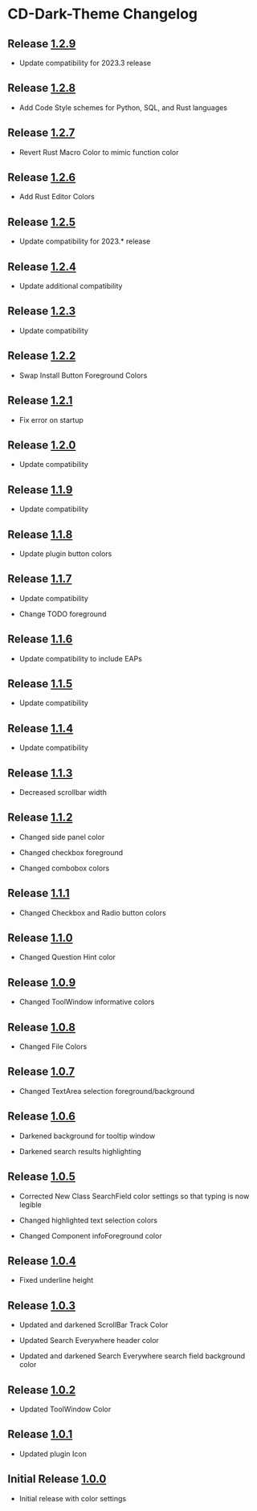 # CD-Dark-Theme Changelog
## Release [1.2.9]
- Update compatibility for 2023.3 release

## Release [1.2.8]
- Add Code Style schemes for Python, SQL, and Rust languages

## Release [1.2.7]
- Revert Rust Macro Color to mimic function color

## Release [1.2.6]
- Add Rust Editor Colors

## Release [1.2.5]
- Update compatibility for 2023.* release

## Release [1.2.4]
- Update additional compatibility

## Release [1.2.3]
- Update compatibility

## Release [1.2.2]
- Swap Install Button Foreground Colors

## Release [1.2.1]
- Fix error on startup

## Release [1.2.0]
- Update compatibility

## Release [1.1.9]
- Update compatibility

## Release [1.1.8]
- Update plugin button colors

## Release [1.1.7]
- Update compatibility <br/>



- Change TODO foreground

## Release [1.1.6]
- Update compatibility to include EAPs

## Release [1.1.5]
- Update compatibility

## Release [1.1.4]
- Update compatibility

## Release [1.1.3]
- Decreased scrollbar width

## Release [1.1.2]
- Changed side panel color  <br/>



- Changed checkbox foreground  <br/>



- Changed combobox colors

## Release [1.1.1]
- Changed Checkbox and Radio button colors

## Release [1.1.0]
- Changed Question Hint color

## Release [1.0.9]
- Changed ToolWindow informative colors

## Release [1.0.8]
- Changed File Colors

## Release [1.0.7]
- Changed TextArea selection foreground/background

## Release [1.0.6]
- Darkened background for tooltip window  <br/>



- Darkened search results highlighting

## Release [1.0.5]
- Corrected New Class SearchField color settings so that typing is now legible  <br/>



- Changed highlighted text selection colors  <br/>



- Changed Component infoForeground color  <br/>

## Release [1.0.4]
- Fixed underline height

## Release [1.0.3]
- Updated and darkened ScrollBar Track Color   <br/>



- Updated Search Everywhere header color  <br/>



- Updated and darkened Search Everywhere search field background color

## Release [1.0.2]
- Updated ToolWindow Color

## Release [1.0.1]
- Updated plugin Icon

## Initial Release [1.0.0]
- Initial release with color settings

[Unreleased]: https://github.com/matquant14/CD-Dark-Theme/compare/v1.2.6...HEAD

[1.2.6]: https://github.com/matquant14/CD-Dark-Theme/compare/v1.2.5...v1.2.6

[1.2.5]: https://github.com/matquant14/CD-Dark-Theme/compare/v1.2.4...v1.2.5

[1.2.4]: https://github.com/matquant14/CD-Dark-Theme/compare/v1.2.3...v1.2.4

[1.2.3]: https://github.com/matquant14/CD-Dark-Theme/compare/v1.2.2...v1.2.3

[1.2.2]: https://github.com/matquant14/CD-Dark-Theme/compare/v1.2.1...v1.2.2

[1.2.1]: https://github.com/matquant14/CD-Dark-Theme/compare/v1.2.0...v1.2.1

[1.2.0]: https://github.com/matquant14/CD-Dark-Theme/compare/v1.1.9...v1.2.0

[1.1.9]: https://github.com/matquant14/CD-Dark-Theme/compare/v1.1.8...v1.1.9

[1.1.8]: https://github.com/matquant14/CD-Dark-Theme/compare/v1.1.7...v1.1.8

[1.1.7]: https://github.com/matquant14/CD-Dark-Theme/compare/v1.1.6...v1.1.7

[1.1.6]: https://github.com/matquant14/CD-Dark-Theme/compare/v1.1.5...v1.1.6

[1.1.5]: https://github.com/matquant14/CD-Dark-Theme/compare/v1.1.4...v1.1.5

[1.1.4]: https://github.com/matquant14/CD-Dark-Theme/compare/v1.1.3...v1.1.4

[1.1.3]: https://github.com/matquant14/CD-Dark-Theme/compare/v1.1.2...v1.1.3

[1.1.2]: https://github.com/matquant14/CD-Dark-Theme/compare/v1.1.1...v1.1.2

[1.1.1]: https://github.com/matquant14/CD-Dark-Theme/compare/v1.1.0...v1.1.1

[1.1.0]: https://github.com/matquant14/CD-Dark-Theme/compare/v1.0.9...v1.1.0

[1.0.9]: https://github.com/matquant14/CD-Dark-Theme/compare/v1.0.8...v1.0.9

[1.0.8]: https://github.com/matquant14/CD-Dark-Theme/compare/v1.0.7...v1.0.8

[1.0.7]: https://github.com/matquant14/CD-Dark-Theme/compare/v1.0.6...v1.0.7

[1.0.6]: https://github.com/matquant14/CD-Dark-Theme/compare/v1.0.5...v1.0.6

[1.0.5]: https://github.com/matquant14/CD-Dark-Theme/compare/v1.0.4...v1.0.5

[1.0.4]: https://github.com/matquant14/CD-Dark-Theme/compare/v1.0.3...v1.0.4

[1.0.3]: https://github.com/matquant14/CD-Dark-Theme/compare/v1.0.2...v1.0.3

[1.0.2]: https://github.com/matquant14/CD-Dark-Theme/compare/v1.0.1...v1.0.2

[1.0.1]: https://github.com/matquant14/CD-Dark-Theme/compare/v1.0.0...v1.0.1

[1.0.0]: https://github.com/matquant14/CD-Dark-Theme/commits/v1.0.0

[Unreleased]: https://github.com/matquant14/CD-Dark-Theme/compare/v1.2.6...HEAD

[1.2.6]: https://github.com/matquant14/CD-Dark-Theme/compare/v1.2.5...v1.2.6

[1.2.5]: https://github.com/matquant14/CD-Dark-Theme/compare/v1.2.4...v1.2.5

[1.2.4]: https://github.com/matquant14/CD-Dark-Theme/compare/v1.2.3...v1.2.4

[1.2.3]: https://github.com/matquant14/CD-Dark-Theme/compare/v1.2.2...v1.2.3

[1.2.2]: https://github.com/matquant14/CD-Dark-Theme/compare/v1.2.1...v1.2.2

[1.2.1]: https://github.com/matquant14/CD-Dark-Theme/compare/v1.2.0...v1.2.1

[1.2.0]: https://github.com/matquant14/CD-Dark-Theme/compare/v1.1.9...v1.2.0

[1.1.9]: https://github.com/matquant14/CD-Dark-Theme/compare/v1.1.8...v1.1.9

[1.1.8]: https://github.com/matquant14/CD-Dark-Theme/compare/v1.1.7...v1.1.8

[1.1.7]: https://github.com/matquant14/CD-Dark-Theme/compare/v1.1.6...v1.1.7

[1.1.6]: https://github.com/matquant14/CD-Dark-Theme/compare/v1.1.5...v1.1.6

[1.1.5]: https://github.com/matquant14/CD-Dark-Theme/compare/v1.1.4...v1.1.5

[1.1.4]: https://github.com/matquant14/CD-Dark-Theme/compare/v1.1.3...v1.1.4

[1.1.3]: https://github.com/matquant14/CD-Dark-Theme/compare/v1.1.2...v1.1.3

[1.1.2]: https://github.com/matquant14/CD-Dark-Theme/compare/v1.1.1...v1.1.2

[1.1.1]: https://github.com/matquant14/CD-Dark-Theme/compare/v1.1.0...v1.1.1

[1.1.0]: https://github.com/matquant14/CD-Dark-Theme/compare/v1.0.9...v1.1.0

[1.0.9]: https://github.com/matquant14/CD-Dark-Theme/compare/v1.0.8...v1.0.9

[1.0.8]: https://github.com/matquant14/CD-Dark-Theme/compare/v1.0.7...v1.0.8

[1.0.7]: https://github.com/matquant14/CD-Dark-Theme/compare/v1.0.6...v1.0.7

[1.0.6]: https://github.com/matquant14/CD-Dark-Theme/compare/v1.0.5...v1.0.6

[1.0.5]: https://github.com/matquant14/CD-Dark-Theme/compare/v1.0.4...v1.0.5

[1.0.4]: https://github.com/matquant14/CD-Dark-Theme/compare/v1.0.3...v1.0.4

[1.0.3]: https://github.com/matquant14/CD-Dark-Theme/compare/v1.0.2...v1.0.3

[1.0.2]: https://github.com/matquant14/CD-Dark-Theme/compare/v1.0.1...v1.0.2

[1.0.1]: https://github.com/matquant14/CD-Dark-Theme/compare/v1.0.0...v1.0.1

[1.0.0]: https://github.com/matquant14/CD-Dark-Theme/commits/v1.0.0

[Unreleased]: https://github.com/matquant14/CD-Dark-Theme/compare/v1.2.7...HEAD

[1.2.7]: https://github.com/matquant14/CD-Dark-Theme/compare/v1.2.6...v1.2.7

[1.2.6]: https://github.com/matquant14/CD-Dark-Theme/compare/v1.2.5...v1.2.6

[1.2.5]: https://github.com/matquant14/CD-Dark-Theme/compare/v1.2.4...v1.2.5

[1.2.4]: https://github.com/matquant14/CD-Dark-Theme/compare/v1.2.3...v1.2.4

[1.2.3]: https://github.com/matquant14/CD-Dark-Theme/compare/v1.2.2...v1.2.3

[1.2.2]: https://github.com/matquant14/CD-Dark-Theme/compare/v1.2.1...v1.2.2

[1.2.1]: https://github.com/matquant14/CD-Dark-Theme/compare/v1.2.0...v1.2.1

[1.2.0]: https://github.com/matquant14/CD-Dark-Theme/compare/v1.1.9...v1.2.0

[1.1.9]: https://github.com/matquant14/CD-Dark-Theme/compare/v1.1.8...v1.1.9

[1.1.8]: https://github.com/matquant14/CD-Dark-Theme/compare/v1.1.7...v1.1.8

[1.1.7]: https://github.com/matquant14/CD-Dark-Theme/compare/v1.1.6...v1.1.7

[1.1.6]: https://github.com/matquant14/CD-Dark-Theme/compare/v1.1.5...v1.1.6

[1.1.5]: https://github.com/matquant14/CD-Dark-Theme/compare/v1.1.4...v1.1.5

[1.1.4]: https://github.com/matquant14/CD-Dark-Theme/compare/v1.1.3...v1.1.4

[1.1.3]: https://github.com/matquant14/CD-Dark-Theme/compare/v1.1.2...v1.1.3

[1.1.2]: https://github.com/matquant14/CD-Dark-Theme/compare/v1.1.1...v1.1.2

[1.1.1]: https://github.com/matquant14/CD-Dark-Theme/compare/v1.1.0...v1.1.1

[1.1.0]: https://github.com/matquant14/CD-Dark-Theme/compare/v1.0.9...v1.1.0

[1.0.9]: https://github.com/matquant14/CD-Dark-Theme/compare/v1.0.8...v1.0.9

[1.0.8]: https://github.com/matquant14/CD-Dark-Theme/compare/v1.0.7...v1.0.8

[1.0.7]: https://github.com/matquant14/CD-Dark-Theme/compare/v1.0.6...v1.0.7

[1.0.6]: https://github.com/matquant14/CD-Dark-Theme/compare/v1.0.5...v1.0.6

[1.0.5]: https://github.com/matquant14/CD-Dark-Theme/compare/v1.0.4...v1.0.5

[1.0.4]: https://github.com/matquant14/CD-Dark-Theme/compare/v1.0.3...v1.0.4

[1.0.3]: https://github.com/matquant14/CD-Dark-Theme/compare/v1.0.2...v1.0.3

[1.0.2]: https://github.com/matquant14/CD-Dark-Theme/compare/v1.0.1...v1.0.2

[1.0.1]: https://github.com/matquant14/CD-Dark-Theme/compare/v1.0.0...v1.0.1

[1.0.0]: https://github.com/matquant14/CD-Dark-Theme/commits/v1.0.0

[Unreleased]: https://github.com/matquant14/CD-Dark-Theme/compare/v1.2.8...HEAD

[1.2.9]: https://github.com/matquant14/CD-Dark-Theme/compare/v1.2.7...v1.2.9

[1.2.8]: https://github.com/matquant14/CD-Dark-Theme/compare/v1.2.9...v1.2.8

[1.2.7]: https://github.com/matquant14/CD-Dark-Theme/compare/v1.2.6...v1.2.7

[1.2.6]: https://github.com/matquant14/CD-Dark-Theme/compare/v1.2.5...v1.2.6

[1.2.5]: https://github.com/matquant14/CD-Dark-Theme/compare/v1.2.4...v1.2.5

[1.2.4]: https://github.com/matquant14/CD-Dark-Theme/compare/v1.2.3...v1.2.4

[1.2.3]: https://github.com/matquant14/CD-Dark-Theme/compare/v1.2.2...v1.2.3

[1.2.2]: https://github.com/matquant14/CD-Dark-Theme/compare/v1.2.1...v1.2.2

[1.2.1]: https://github.com/matquant14/CD-Dark-Theme/compare/v1.2.0...v1.2.1

[1.2.0]: https://github.com/matquant14/CD-Dark-Theme/compare/v1.1.9...v1.2.0

[1.1.9]: https://github.com/matquant14/CD-Dark-Theme/compare/v1.1.8...v1.1.9

[1.1.8]: https://github.com/matquant14/CD-Dark-Theme/compare/v1.1.7...v1.1.8

[1.1.7]: https://github.com/matquant14/CD-Dark-Theme/compare/v1.1.6...v1.1.7

[1.1.6]: https://github.com/matquant14/CD-Dark-Theme/compare/v1.1.5...v1.1.6

[1.1.5]: https://github.com/matquant14/CD-Dark-Theme/compare/v1.1.4...v1.1.5

[1.1.4]: https://github.com/matquant14/CD-Dark-Theme/compare/v1.1.3...v1.1.4

[1.1.3]: https://github.com/matquant14/CD-Dark-Theme/compare/v1.1.2...v1.1.3

[1.1.2]: https://github.com/matquant14/CD-Dark-Theme/compare/v1.1.1...v1.1.2

[1.1.1]: https://github.com/matquant14/CD-Dark-Theme/compare/v1.1.0...v1.1.1

[1.1.0]: https://github.com/matquant14/CD-Dark-Theme/compare/v1.0.9...v1.1.0

[1.0.9]: https://github.com/matquant14/CD-Dark-Theme/compare/v1.0.8...v1.0.9

[1.0.8]: https://github.com/matquant14/CD-Dark-Theme/compare/v1.0.7...v1.0.8

[1.0.7]: https://github.com/matquant14/CD-Dark-Theme/compare/v1.0.6...v1.0.7

[1.0.6]: https://github.com/matquant14/CD-Dark-Theme/compare/v1.0.5...v1.0.6

[1.0.5]: https://github.com/matquant14/CD-Dark-Theme/compare/v1.0.4...v1.0.5

[1.0.4]: https://github.com/matquant14/CD-Dark-Theme/compare/v1.0.3...v1.0.4

[1.0.3]: https://github.com/matquant14/CD-Dark-Theme/compare/v1.0.2...v1.0.3

[1.0.2]: https://github.com/matquant14/CD-Dark-Theme/compare/v1.0.1...v1.0.2

[1.0.1]: https://github.com/matquant14/CD-Dark-Theme/compare/v1.0.0...v1.0.1

[1.0.0]: https://github.com/matquant14/CD-Dark-Theme/commits/v1.0.0
